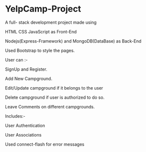 # YelpCamp-Project
A full- stack development project made using

HTML CSS JavaScript as Front-End

Nodejs(Express-Framework) and MongoDB(DataBase) as Back-End

Used Bootstrap to style the pages.

User can :-

SignUp and Register.

Add New Campground.

Edit/Update campground if it belongs to the user

Delete campground if user is authorized to do so.

Leave Comments on different campgrounds.


Includes:-

User Authentication

User Associations

Used connect-flash for error messages
